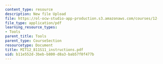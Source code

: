 ```yaml
---
content_type: resource
description: New file Upload
file: https://ol-ocw-studio-app-production.s3.amazonaws.com/courses/12-811-tropical-meteorology-spring-2011/b11e552d3bebb800d8a3bab57f0f477b_MIT12_811S11_instructions.pdf
file_type: application/pdf
learning_resource_types:
- Tools
parent_title: Tools
parent_type: CourseSection
resourcetype: Document
title: MIT12_811S11_instructions.pdf
uid: b11e552d-3beb-b800-d8a3-bab57f0f477b
---
```

